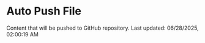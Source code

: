 # Auto Push File

Content that will be pushed to GitHub repository.
Last updated: 06/28/2025, 02:00:19 AM